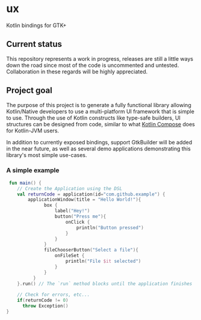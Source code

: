 # ux
Kotlin bindings for GTK+

## Current status
This repository represents a work in progress, releases are still a little ways down the road since most of the code is uncommented and untested. Collaboration in these regards will be highly appreciated.

## Project goal
The purpose of this project is to generate a fully functional library allowing Kotlin/Native developers to use a multi-platform UI framework that is simple to use. Through the use of Kotlin constructs like type-safe builders, UI structures can be designed from code, similar to what [Kotlin Compose](https://github.com/JetBrains/compose-jb) does for Kotlin-JVM users.

In addition to currently exposed bindings, support GtkBuilder will be added in the near future, as well as several demo applications demonstrating this library's most simple use-cases.  

### A simple example
```kotlin
 fun main() {
    // Create the Application using the DSL
    val returnCode = application(id="com.github.example") {
        applicationWindow(title = "Hello World!"){
              box {
                  label("Hey!")
                  button("Press me"){
                      onClick {
                          println("Button pressed")
                      }
                  }
              }
              fileChooserButton("Select a file"){
                  onFileSet {
                      println("File $it selected")
                  }
              }
          }
    }.run() // The `run` method blocks until the application finishes
    
    // Check for errors, etc...
    if(returnCode != 0)
      throw Exception()
}

```
